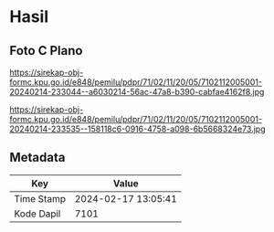 # Hasil

## Foto C Plano

https://sirekap-obj-formc.kpu.go.id/e848/pemilu/pdpr/71/02/11/20/05/7102112005001-20240214-233044--a6030214-56ac-47a8-b390-cabfae4162f8.jpg

https://sirekap-obj-formc.kpu.go.id/e848/pemilu/pdpr/71/02/11/20/05/7102112005001-20240214-233535--158118c6-0916-4758-a098-6b5668324e73.jpg


## Metadata

| Key        | Value               |
| ---------- | ------------------- |
| Time Stamp | 2024-02-17 13:05:41 |
| Kode Dapil | 7101                |



